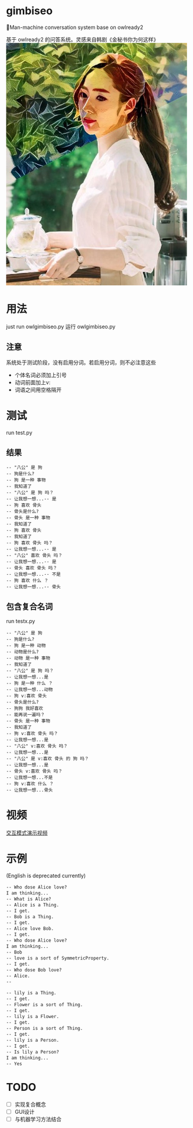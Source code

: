 # gimbiseo
🤖Man-machine conversation system base on owlready2 

基于 owlready2 的问答系统。灵感来自韩剧《金秘书你为何这样》
![](https://github.com/Freakwill/gimbiseo/blob/master/gimbiseo.jpg)


# 用法
just run owlgimbiseo.py
运行 owlgimbiseo.py

## 注意
系统处于测试阶段，没有启用分词。若启用分词，则不必注意这些
- 个体名词必须加上引号
- 动词前面加上v:
- 词语之间用空格隔开

# 测试
run test.py

## 结果
    -- "八公" 是 狗
    -- 狗是什么?
    -- 狗 是一种 事物
    -- 我知道了
    -- "八公" 是 狗 吗？
    -- 让我想一想...-- 是
    -- 狗 喜欢 骨头
    -- 骨头是什么?
    -- 骨头 是一种 事物
    -- 我知道了
    -- 狗 喜欢 骨头
    -- 我知道了
    -- 狗 喜欢 骨头 吗？
    -- 让我想一想...-- 是
    -- "八公" 喜欢 骨头 吗？
    -- 让我想一想...-- 是
    -- 骨头 喜欢 骨头 吗？
    -- 让我想一想...-- 不是
    -- 狗 喜欢 什么 ？
    -- 让我想一想...-- 骨头
    
## 包含复合名词
run testx.py

    -- "八公" 是 狗
    -- 狗是什么?
    -- 狗 是一种 动物
    -- 动物是什么?
    -- 动物 是一种 事物
    -- 我知道了
    -- "八公" 是 狗 吗？
    -- 让我想一想...是
    -- 狗 是一种 什么 ？
    -- 让我想一想...动物
    -- 狗 v:喜欢 骨头
    -- 骨头是什么?
    -- 狗狗 我好喜欢
    -- 能再说一遍吗？
    -- 骨头 是一种 事物
    -- 我知道了
    -- 狗 v:喜欢 骨头 吗？
    -- 让我想一想...是
    -- "八公" v:喜欢 骨头 吗？
    -- 让我想一想...是
    -- "八公" 是 v:喜欢 骨头 的 狗 吗？
    -- 让我想一想...是
    -- 骨头 v:喜欢 骨头 吗？
    -- 让我想一想...不是
    -- 狗 v:喜欢 什么 ？
    -- 让我想一想...骨头

# 视频
[交互模式演示视频](https://www.bilibili.com/video/av56821908)

# 示例
(English is deprecated currently)
```
-- Who dose Alice love?
I am thinking...
-- What is Alice?
-- Alice is a Thing.
-- I get.
-- Bob is a Thing.
-- I get.
-- Alice love Bob.
-- I get.
-- Who dose Alice love?
I am thinking...
-- Bob
-- love is a sort of SymmetricProperty.
-- I get.
-- Who dose Bob love?
-- Alice.
--
```

```
-- lily is a Thing.
-- I get.
-- Flower is a sort of Thing.
-- I get.
-- lily is a Flower.
-- I get.
-- Person is a sort of Thing.
-- I get.
-- lily is a Person.
-- I get.
-- Is lily a Person?
I am thinking...
-- Yes
```

# TODO
- [ ] 实现复合概念
- [ ] GUI设计
- [ ] 与机器学习方法结合
